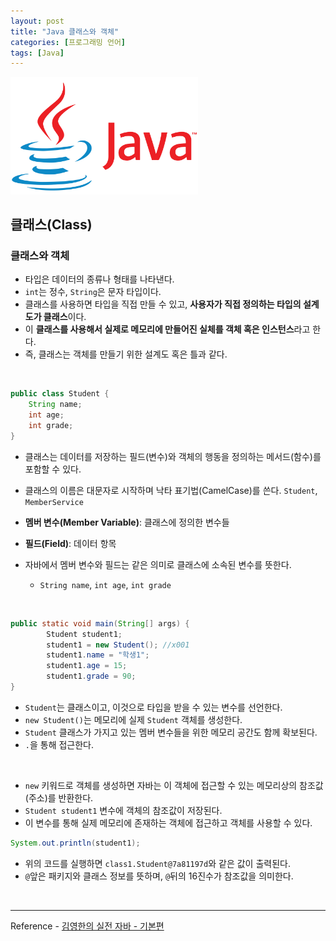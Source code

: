 ```yaml
---
layout: post
title: "Java 클래스와 객체"
categories: [프로그래밍 언어]
tags: [Java]
---
```


<img src="/assets/img/java.png" alt="java" width="300"/>

## 클래스(Class)

### 클래스와 객체

- 타입은 데이터의 종류나 형태를 나타낸다.
- `int`는 정수, `String`은 문자 타입이다.
- 클래스를 사용하면 타입을 직접 만들 수 있고, **사용자가 직접 정의하는 타입의 설계도가 클래스**이다.
- 이 **클래스를 사용해서 실제로 메모리에 만들어진 실체를 객체 혹은 인스턴스**라고 한다.
- 즉, 클래스는 객체를 만들기 위한 설계도 혹은 틀과 같다.

<br>

```java
public class Student {
    String name;
    int age;
    int grade;
}
```

- 클래스는 데이터를 저장하는 필드(변수)와 객체의 행동을 정의하는 메서드(함수)를 포함할 수 있다.
- 클래스의 이름은 대문자로 시작하며 낙타 표기법(CamelCase)를 쓴다. `Student`, `MemberService`

- **멤버 변수(Member Variable)**: 클래스에 정의한 변수들
- **필드(Field)**: 데이터 항목
- 자바에서 멤버 변수와 필드는 같은 의미로 클래스에 소속된 변수를 뜻한다.
  - `String name`, `int age`, `int grade`

<br>

```java
public static void main(String[] args) {
        Student student1;
        student1 = new Student(); //x001
        student1.name = "학생1";
        student1.age = 15;
        student1.grade = 90;
}
```

- `Student`는 클래스이고, 이것으로 타입을 받을 수 있는 변수를 선언한다.
- `new Student()`는 메모리에 실제 `Student` 객체를 생성한다.
- `Student` 클래스가 가지고 있는 멤버 변수들을 위한 메모리 공간도 함께 확보된다.
- `.`을 통해 접근한다.

<br>

- `new` 키워드로 객체를 생성하면 자바는 이 객체에 접근할 수 있는 메모리상의 참조값(주소)를 반환한다.
- `Student student1` 변수에 객체의 참조값이 저장된다.
- 이 변수를 통해 실제 메모리에 존재하는 객체에 접근하고 객체를 사용할 수 있다.

```java
System.out.println(student1);
```

- 위의 코드를 실행하면 `class1.Student@7a81197d`와 같은 값이 출력된다.
- `@`앞은 패키지와 클래스 정보를 뜻하며, `@`뒤의 16진수가 참조값을 의미한다.

<br>

---

Reference - [김영한의 실전 자바 - 기본편](https://www.inflearn.com/course/%EA%B9%80%EC%98%81%ED%95%9C%EC%9D%98-%EC%8B%A4%EC%A0%84-%EC%9E%90%EB%B0%94-%EA%B8%B0%EB%B3%B8%ED%8E%B8)
